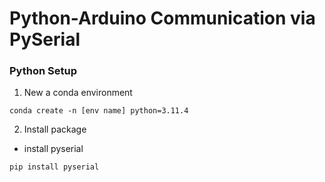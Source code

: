 # Python-Arduino Communication via PySerial


### Python Setup

1. New a conda environment
```
conda create -n [env name] python=3.11.4
```

2. Install package

- install pyserial
```
pip install pyserial
```
